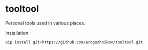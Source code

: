# tooltool

Personal tools used in various places.

Installation
```bash
pip install git+https://github.com/arogozhnikov/tooltool.git
```